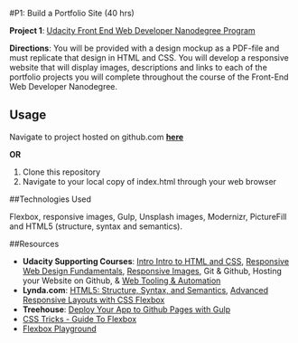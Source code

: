 #P1: Build a Portfolio Site (40 hrs)

**Project 1**: [Udacity Front End Web Developer Nanodegree Program](https://www.udacity.com/course/front-end-web-developer-nanodegree--nd001)

**Directions**: You will be provided with a design mockup as a PDF-file and must replicate that design in HTML and CSS. You will develop a responsive website that will display images, descriptions and links to each of the portfolio projects you will complete throughout the course of the Front-End Web Developer Nanodegree.

Usage
-----
Navigate to project hosted on github.com [**here**](http://klammertime.github.io/Portfolio-Page/)

**OR**

1. Clone this repository
2. Navigate to your local copy of index.html through your web browser 

##Technologies Used

Flexbox, responsive images, Gulp, Unsplash images, Modernizr, PictureFill and HTML5 (structure, syntax and semantics).

##Resources
* **Udacity Supporting Courses**: [Intro Intro to HTML and CSS](https://www.udacity.com/course/intro-to-html-and-css--ud304), [Responsive Web Design Fundamentals](https://www.udacity.com/course/responsive-web-design-fundamentals--ud893), [Responsive Images](https://www.udacity.com/course/responsive-images--ud882), Git & Github, Hosting your Website on Github, & [Web Tooling & Automation](https://www.udacity.com/course/web-tooling-automation--ud892)
* **Lynda.com**: [HTML5: Structure, Syntax, and Semantics](http://www.lynda.com/HTML-tutorials/HTML5-Structure-Syntax-Semantics/182177-2.html), [Advanced Responsive Layouts with CSS Flexbox](http://www.lynda.com/CSS-tutorials/Welcome/383780/423279-4.html)
* **Treehouse**: [Deploy Your App to Github Pages with Gulp](https://teamtreehouse.com/library/deploy-your-app-to-github-pages-with-gulp)
* [CSS Tricks - Guide To Flexbox](https://css-tricks.com/snippets/css/a-guide-to-flexbox/)
* [Flexbox Playground](https://demos.scotch.io/visual-guide-to-css3-flexbox-flexbox-playground/demos/)